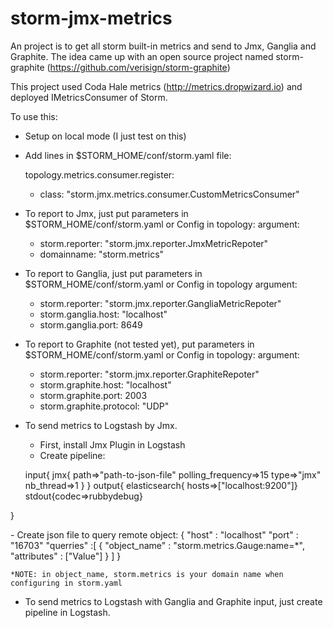 # storm-jmx-metrics

An project is to get all storm built-in metrics and send to Jmx, Ganglia and Graphite. 
The idea came up with an open source project named storm-graphite (https://github.com/verisign/storm-graphite)

This project used Coda Hale metrics (http://metrics.dropwizard.io) and deployed IMetricsConsumer of Storm.

To use this:
- Setup on local mode (I just test on this)
- Add lines in $STORM_HOME/conf/storm.yaml file:

  topology.metrics.consumer.register:
    - class: "storm.jmx.metrics.consumer.CustomMetricsConsumer"
- To report to Jmx, just put parameters in $STORM_HOME/conf/storm.yaml or Config in topology:
  argument:
    - storm.reporter: "storm.jmx.reporter.JmxMetricRepoter"
    - domainname: "storm.metrics"
- To report to Ganglia, just put parameters in $STORM_HOME/conf/storm.yaml or Config in topology
 argument:
    - storm.reporter: "storm.jmx.reporter.GangliaMetricRepoter"
    - storm.ganglia.host: "localhost"
    - storm.ganglia.port: 8649
- To report to Graphite (not tested yet), put parameters in $STORM_HOME/conf/storm.yaml or Config in topology:
 argument:
	- storm.reporter: "storm.jmx.reporter.GraphiteRepoter"
	- storm.graphite.host: "localhost"
	- storm.graphite.port: 2003
	- storm.graphite.protocol: "UDP"
	
- To send metrics to Logstash by Jmx.
	
   - First, install Jmx Plugin in Logstash
   - Create pipeline:
   <p>
   input{
	jmx{
	path=>"path-to-json-file"
	polling_frequency=>15
	type=>"jmx"
	nb_thread=>1
	}
   }
  output{
   elasticsearch{ 
   hosts=>["localhost:9200"]}
   stdout{codec=>rubbydebug}
}
<p>
   - Create json file to query remote object:
		{
		  "host" : "localhost"
		  "port" : "16703"
		  "querries" :[
		    {
		      "object_name" : "storm.metrics.Gauge:name=*",
		      "attributes" : ["Value"]
		    } ]
		}
	
	*NOTE: in object_name, storm.metrics is your domain name when configuring in storm.yaml
   - To send metrics to Logstash with Ganglia and Graphite input, just create pipeline in Logstash.
